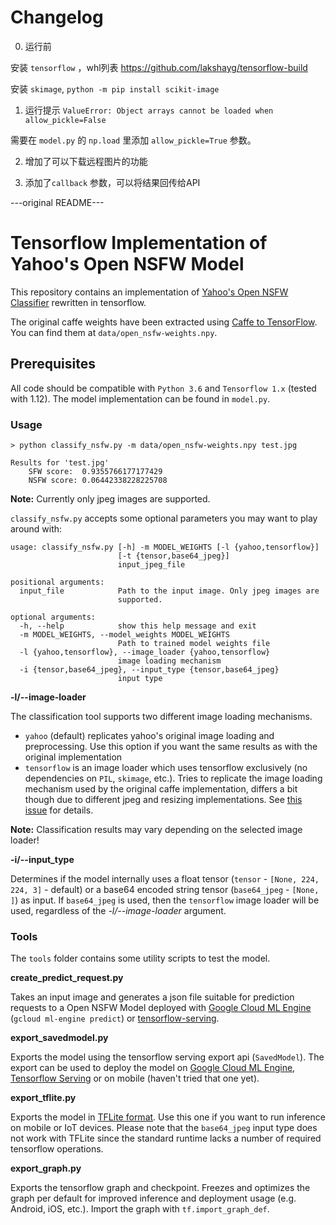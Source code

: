 

# Changelog

0. 运行前

安装  `tensorflow` ，whl列表 https://github.com/lakshayg/tensorflow-build

安装 `skimage`, `python -m pip install scikit-image`

1. 运行提示 `ValueError: Object arrays cannot be loaded when allow_pickle=False`

需要在 `model.py` 的 `np.load` 里添加 `allow_pickle=True` 参数。

2. 增加了可以下载远程图片的功能

3. 添加了`callback` 参数，可以将结果回传给API

---original README---

# Tensorflow Implementation of Yahoo's Open NSFW Model

This repository contains an implementation of [Yahoo's Open NSFW Classifier](https://github.com/yahoo/open_nsfw) rewritten in tensorflow.

The original caffe weights have been extracted using [Caffe to TensorFlow](https://github.com/ethereon/caffe-tensorflow). You can find them at `data/open_nsfw-weights.npy`.

## Prerequisites

All code should be compatible with `Python 3.6` and `Tensorflow 1.x` (tested with 1.12). The model implementation can be found in `model.py`.

### Usage

```
> python classify_nsfw.py -m data/open_nsfw-weights.npy test.jpg

Results for 'test.jpg'
	SFW score:	0.9355766177177429
	NSFW score:	0.06442338228225708
```

__Note:__ Currently only jpeg images are supported.

`classify_nsfw.py` accepts some optional parameters you may want to play around with:

```
usage: classify_nsfw.py [-h] -m MODEL_WEIGHTS [-l {yahoo,tensorflow}]
                        [-t {tensor,base64_jpeg}]
                        input_jpeg_file

positional arguments:
  input_file            Path to the input image. Only jpeg images are
                        supported.

optional arguments:
  -h, --help            show this help message and exit
  -m MODEL_WEIGHTS, --model_weights MODEL_WEIGHTS
                        Path to trained model weights file
  -l {yahoo,tensorflow}, --image_loader {yahoo,tensorflow}
                        image loading mechanism
  -i {tensor,base64_jpeg}, --input_type {tensor,base64_jpeg}
                        input type
```

__-l/--image-loader__

The classification tool supports two different image loading mechanisms. 

* `yahoo` (default) replicates yahoo's original image loading and preprocessing. Use this option if you want the same results as with the original implementation
* `tensorflow` is an image loader which uses tensorflow exclusively (no dependencies on `PIL`, `skimage`, etc.). Tries to replicate the image loading mechanism used by the original caffe implementation, differs a bit though due to different jpeg and resizing implementations. See [this issue](https://github.com/mdietrichstein/tensorflow-open_nsfw/issues/2#issuecomment-346125345) for details.

__Note:__ Classification results may vary depending on the selected image loader!

__-i/--input_type__

Determines if the model internally uses a float tensor (`tensor` - `[None, 224, 224, 3]` - default) or a base64 encoded string tensor (`base64_jpeg` - `[None, ]`) as input. If `base64_jpeg` is used, then the `tensorflow` image loader will be used, regardless of the _-l/--image-loader_ argument.


### Tools

The `tools` folder contains some utility scripts to test the model.

__create_predict_request.py__

Takes an input image and generates a json file suitable for prediction requests to a Open NSFW Model deployed with [Google Cloud ML Engine](https://cloud.google.com/ml-engine/docs/concepts/prediction-overview) (`gcloud ml-engine predict`) or [tensorflow-serving](https://www.tensorflow.org/serving/).


__export_savedmodel.py__

Exports the model using the tensorflow serving export api (`SavedModel`). The export can be used to deploy the model on [Google Cloud ML Engine](https://cloud.google.com/ml-engine/docs/concepts/prediction-overview), [Tensorflow Serving]() or on mobile (haven't tried that one yet).

__export_tflite.py__

Exports the model in [TFLite format](https://www.tensorflow.org/lite/). Use this one if you want to run inference on mobile or IoT devices. Please note that the `base64_jpeg` input type does not work with TFLite since the standard runtime lacks a number of required tensorflow operations.

__export_graph.py__

Exports the tensorflow graph and checkpoint. Freezes and optimizes the graph per default for improved inference and deployment usage (e.g. Android, iOS, etc.). Import the graph with `tf.import_graph_def`.


